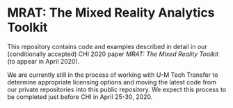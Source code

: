 # MRAT: The Mixed Reality Analytics Toolkit

This repository contains code and examples described in detail in our (conditionally accepted) CHI 2020 paper _MRAT: The Mixed Reality Toolkit_ (to appear in April 2020).

We are currently still in the process of working with U-M Tech Transfer to determine appropriate licensing options and moving the latest code from our private repositories into this public repository. We expect this process to be completed just before CHI in April 25-30, 2020.
